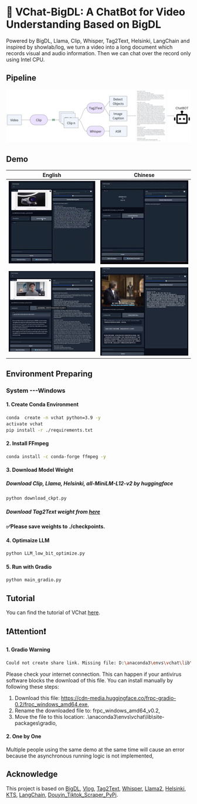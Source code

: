 # 🤖 VChat-BigDL: A ChatBot for Video Understanding Based on BigDL

Powered by BigDL, Llama, Clip, Whisper, Tag2Text, Helsinki, LangChain and inspired by showlab/log, we turn a video into a long document which records visual and audio information. Then we can chat over the record only using Intel CPU.

## Pipeline

![](data/image/pipeline.png)

## Demo

|English|Chinese|
|:-:|:-:|
|![](data/demo/demo2.gif)|![](data/demo/demo1.gif)|
|![](data/demo/zh2en%20demo.png)|![](data/demo/en2zh%20demo.png)|

<!-- <center>
<table width="100%">
<tr>
<td align="center" colspan="1">English</td>
<td align="center" colspan="1">Chinese</td>
</tr>
<tr>
<td>
    <video width="380" height="400" muted autoplay="autoplay" loop="loop">
    <source src="data/demo/demo2.mp4" type="video/mp4">
    </video>
</td>
<td>
    <video width="380" height="400" muted autoplay="autoplay" loop="loop">
    <source src="data/demo/demo1.mp4" type="video/mp4">
    </video>
</td>
</tr>
</tr>
<tr>
<td>
<img src="data/demo/zh2en demo.png" >
</td>
<td>
<img src="data/demo/en2zh demo.png" >
</td>
</tr>
</tr>
</table>
</center> -->

## Environment Preparing

### System ---Windows

#### 1. Create Conda Environment

```bash
conda  create -n vchat python=3.9 -y
activate vchat
pip install -r ./requirements.txt
```
#### 2. Install FFmpeg

```bash
conda install -c conda-forge ffmpeg -y
```

#### 3. Download Model Weight

##### Download Clip, Llama, Helsinki, all-MiniLM-L12-v2 by huggingface

```bash
python download_ckpt.py
```

##### Download Tag2Text weight from [here](https://huggingface.co/spaces/xinyu1205/recognize-anything/blob/main/tag2text_swin_14m.pth)

**✅Please save weights to ./checkpoints.**

#### 4. Optimaize LLM

```bash
python LLM_low_bit_optimize.py
```

#### 5. Run with Gradio
```bash
python main_gradio.py
```

## Tutorial
You can find the tutorial of VChat [here](TUTORIAL.md).

## ❗Attention❗

#### 1. Gradio Warning

```bash
Could not create share link. Missing file: D:\anaconda3\envs\vchat\lib\site-packages\gradio\frpc_windows_amd64_v0.2.
```

Please check your internet connection. This can happen if your antivirus software blocks the download of this file. You can install manually by following these steps:

1. Download this file: https://cdn-media.huggingface.co/frpc-gradio-0.2/frpc_windows_amd64.exe,
2. Rename the downloaded file to: frpc_windows_amd64_v0.2,
3. Move the file to this location: .\anaconda3\envs\vchat\lib\site-packages\gradio,

#### 2. One by One

Multiple people using the same demo at the same time will cause an error because the asynchronous running logic is not implemented,


## Acknowledge

This project is based on [BigDL](https://github.com/intel-analytics/BigDL), [Vlog](https://github.com/showlab/VLog/tree/main), [Tag2Text](https://tag2text.github.io/), [Whisper](https://github.com/openai/whisper), [Llama2](https://github.com/facebookresearch/llama), [Helsinki](https://huggingface.co/Helsinki-NLP), [KTS](https://inria.hal.science/hal-01022967/PDF/video_summarization.pdf), [LangChain](https://python.langchain.com/en/latest/), [Douyin_Tiktok_Scraper_PyPi](https://github.com/Evil0ctal/Douyin_Tiktok_Scraper_PyPi).